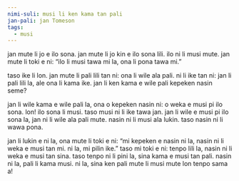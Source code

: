 ```yaml
---
nimi-suli: musi li ken kama tan pali
jan-pali: jan Tomeson
tags:
  - musi
---
```

jan mute li jo e ilo sona. jan mute li jo kin e ilo sona lili. ilo ni li musi mute. jan mute li toki e ni: “ilo li musi tawa mi la, ona li pona tawa mi.”

taso ike li lon. jan mute li pali lili tan ni: ona li wile ala pali. ni li ike tan ni: jan li pali lili la, ale ona li kama ike. jan li ken kama e wile pali kepeken nasin seme?

jan li wile kama e wile pali la, ona o kepeken nasin ni: o weka e musi pi ilo sona. lon! ilo sona li musi. taso musi ni li ike tawa jan. jan li wile e musi pi ilo sona la, jan ni li wile ala pali mute. nasin ni li musi ala lukin. taso nasin ni li wawa pona. 

jan li lukin e ni la, ona mute li toki e ni: “mi kepeken e nasin ni la, nasin ni li weka e musi tan mi. ni la, mi pilin ike.” taso mi toki e ni: tenpo lili la, nasin ni li weka e musi tan sina. taso tenpo ni li pini la, sina kama e musi tan pali. nasin ni la, pali li kama musi. ni la, sina ken pali mute li musi mute lon tenpo sama a!
